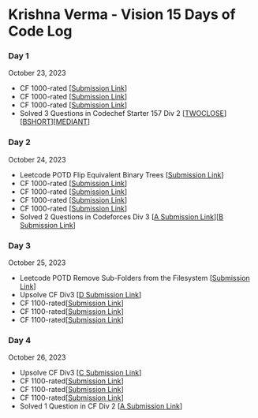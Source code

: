 # Krishna Verma - Vision 15 Days of Code Log

### Day 1

October 23, 2023

- CF 1000-rated
  [[Submission Link](https://codeforces.com/problemset/submission/1840/287474557)]
- CF 1000-rated
  [[Submission Link](https://codeforces.com/problemset/submission/1831/287479997)]
- CF 1000-rated
  [[Submission Link](https://codeforces.com/problemset/submission/1791/287489872)]
- Solved 3 Questions in Codechef Starter 157 Div 2 [[TWOCLOSE](https://www.codechef.com/viewsolution/1100794365)][[BSHORT](https://www.codechef.com/viewsolution/1100811805)][[MEDIANT](https://www.codechef.com/viewsolution/1100928530)]

### Day 2

October 24, 2023

- Leetcode POTD Flip Equivalent Binary Trees [[Submission Link](https://leetcode.com/submissions/detail/1432209258/)]
- CF 1000-rated [[Submission Link](https://codeforces.com/contest/1744/submission/287625463)]
- CF 1000-rated [[Submission Link](https://codeforces.com/contest/1765/submission/287622694)]
- CF 1000-rated [[Submission Link](https://codeforces.com/contest/1725/submission/287632477)]
- CF 1000-rated [[Submission Link](https://codeforces.com/contest/742/submission/287660692)]
- Solved 2 Questions in Codeforces Div 3 [[A Submission Link](https://codeforces.com/contest/2033/submission/287683811)][[B Submission Link](https://codeforces.com/contest/2033/submission/287717191)]

### Day 3

October 25, 2023

- Leetcode POTD Remove Sub-Folders from the Filesystem [[Submission Link](https://leetcode.com/submissions/detail/1433258996/)]
- Upsolve CF Div3 [[D Submission Link](https://codeforces.com/problemset/submission/2033/287927606)]
- CF 1100-rated[[Submission Link](https://codeforces.com/problemset/submission/1917/287947430)]
- CF 1100-rated[[Submission Link](https://codeforces.com/problemset/submission/1914/287954940)]
- CF 1100-rated[[Submission Link](https://codeforces.com/problemset/submission/1904/287968335)]

### Day 4

October 26, 2023

- Upsolve CF Div3 [[C Submission Link](https://codeforces.com/contest/2033/submission/288040047)]
- CF 1100-rated[[Submission Link](https://codeforces.com/contest/1899/submission/288088709)]
- CF 1100-rated[[Submission Link](https://codeforces.com/contest/1899/submission/288101758)]
- CF 1100-rated[[Submission Link](https://codeforces.com/contest/1891/submission/288108900)]
- Solved 1 Question in CF Div 2 [[A Submission Link](https://codeforces.com/contest/2027/submission/288112871)]
